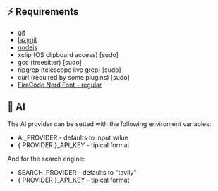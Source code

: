 ## ⚡️ Requirements

- [git](https://www.theodinproject.com/lessons/foundations-setting-up-git#step-12-install-git)
- [lazygit](https://github.com/jesseduffield/lazygit?tab=readme-ov-file#installation)
- [nodejs](https://www.theodinproject.com/lessons/foundations-installing-node-js#installing-nvm)
- xclip (OS clipboard access) [sudo]
- gcc (treesitter) [sudo]
- ripgrep (telescope live grep) [sudo]
- curl (required by some plugins) [sudo]
- [FiraCode Nerd Font - regular](https://github.com/ryanoasis/nerd-fonts/releases/download/v3.3.0/FiraCode.zip)

## 🤖 AI

The AI provider can be setted with the following enviroment variables:

- AI_PROVIDER - defaults to input value
- { PROVIDER }\_API_KEY - tipical format

And for the search engine:

- SEARCH_PROVIDER - defaults to "tavily"
- { PROVIDER }\_API_KEY - tipical format
